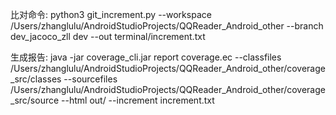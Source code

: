比对命令:
python3 git_increment.py --workspace /Users/zhanglulu/AndroidStudioProjects/QQReader_Android_other --branch dev_jacoco_zll dev --out terminal/increment.txt

生成报告:
java -jar coverage_cli.jar report coverage.ec --classfiles /Users/zhanglulu/AndroidStudioProjects/QQReader_Android_other/coverage_src/classes --sourcefiles /Users/zhanglulu/AndroidStudioProjects/QQReader_Android_other/coverage_src/source --html out/ --increment increment.txt
